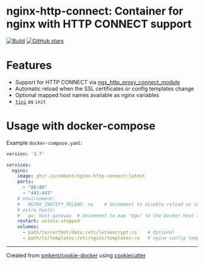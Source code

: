 # nginx-http-connect: Container for nginx with HTTP CONNECT support

[![Build](https://img.shields.io/github/checks-status/smkent/nginx-http-connect/main?label=build)][gh-actions]
[![GitHub stars](https://img.shields.io/github/stars/smkent/nginx-http-connect?style=social)][repo]

# Features

* Support for HTTP CONNECT via [ngx_http_proxy_connect_module][patch]
* Automatic reload when the SSL certificates or config templates change
* Optional mapped host names available as nginx variables
* [`tini`][tini] as `init`

# Usage with docker-compose

Example `docker-compose.yaml`:

```yaml
version: '3.7'

services:
  nginx:
    image: ghcr.io/smkent/nginx-http-connect:latest
    ports:
      - "80:80"
      - "443:443"
    # environment:
    #   NGINX_INOTIFY_RELOAD: no    # Uncomment to disable reload on config changes
    # extra_hosts:
    #   gw: host-gateway  # Uncomment to map "$gw" to the Docker host IP
    restart: unless-stopped
    volumes:
      - path/to/certbot/data:/etc/letsencrypt:ro    # Optional
      - path/to/templates:/etc/nginx/templates:ro   # nginx config templates
```

---

Created from [smkent/cookie-docker][cookie-docker] using
[cookiecutter][cookiecutter]

[cookie-docker]: https://github.com/smkent/cookie-docker
[cookiecutter]: https://github.com/cookiecutter/cookiecutter
[gh-actions]: https://github.com/smkent/nginx-http-connect/actions?query=branch%3Amain
[repo]: https://github.com/smkent/nginx-http-connect
[tini]: https://github.com/krallin/tini
[patch]: https://github.com/chobits/ngx_http_proxy_connect_module
